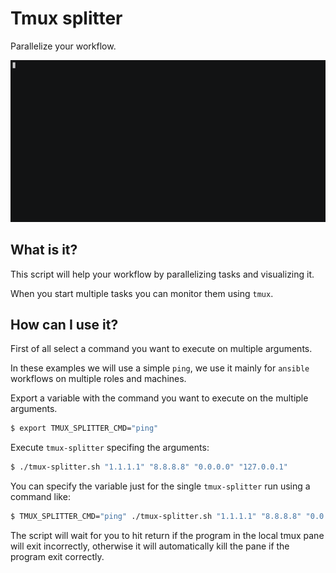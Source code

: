 # Tmux splitter

Parallelize your workflow.

![Demo gif](resources/demo.gif)

## What is it?
This script will help your workflow by parallelizing tasks and
visualizing it.

When you start multiple tasks you can monitor them using `tmux`.

## How can I use it?

First of all select a command you want to execute on multiple arguments.

In these examples we will use a simple `ping`, we use it mainly for
`ansible` workflows on multiple roles and machines.

Export a variable with the command you want to execute on the multiple
arguments.
```bash
$ export TMUX_SPLITTER_CMD="ping"
```

Execute `tmux-splitter` specifing the arguments:
```bash
$ ./tmux-splitter.sh "1.1.1.1" "8.8.8.8" "0.0.0.0" "127.0.0.1"
```

You can specify the variable just for the single `tmux-splitter` run
using a command like:

```bash
$ TMUX_SPLITTER_CMD="ping" ./tmux-splitter.sh "1.1.1.1" "8.8.8.8" "0.0.0.0" "127.0.0.1"
```

The script will wait for you to hit return if the program in the local
tmux pane will exit incorrectly, otherwise it will automatically kill
the pane if the program exit correctly.
